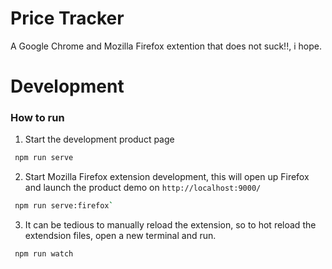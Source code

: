 # Price Tracker
A Google Chrome and Mozilla Firefox extention that does not suck!!, i hope.


# Development
### How to run
1. Start the development product page  
 ```bash
  npm run serve
 ```

2. Start Mozilla Firefox extension development, this will open up Firefox and launch the product demo on `http://localhost:9000/`
 ```bash
  npm run serve:firefox`
 ```

 3. It can be tedious to manually reload the extension, so to hot reload the extendsion files, open a new terminal and run. 
 ```bash
  npm run watch
 ```
